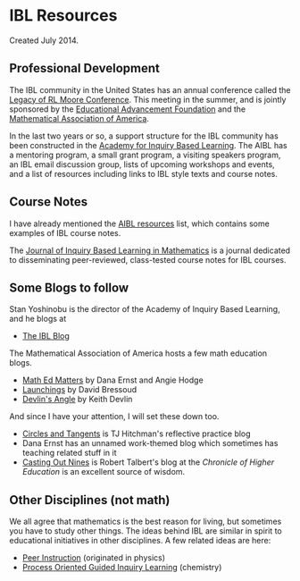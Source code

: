 # IBL Resources 

Created July 2014.

## Professional Development

The IBL community in the United States has an annual conference called the [Legacy of RL Moore Conference][rlm]. This meeting in the summer, and is jointly sponsored by the [Educational Advancement Foundation][eaf] and the [Mathematical Association of America][maa].

[rlm]: http://legacyrlmoore.org/
[maa]: http://www.maa.org/
[eaf]: http://eduadvance.org/

In the last two years or so, a support structure for the IBL community has been constructed in the [Academy for Inquiry Based Learning][aibl]. The AIBL has a mentoring program, a small grant program, a visiting speakers program, an IBL email discussion group, lists of upcoming workshops and events, and a list of resources including links to IBL style texts and course notes.

[aibl]: http://www.inquirybasedlearning.org/

## Course Notes

I have already mentioned the [AIBL resources][aiblres] list, which contains some examples of IBL course notes.

The [Journal of Inquiry Based Learning in Mathematics][jiblm] is a journal dedicated to disseminating peer-reviewed, class-tested course notes for IBL courses.

[jiblm]: http://www.jiblm.org/
[aiblres]: http://www.inquirybasedlearning.org/?page=Resources


## Some Blogs to follow

Stan Yoshinobu is the director of the Academy of Inquiry Based Learning, and he blogs at 

+ [The IBL Blog][ibl]

The Mathematical Association of America hosts a few math education blogs. 

+ [Math Ed Matters][mem] by Dana Ernst and Angie Hodge
+ [Launchings][launch] by David Bressoud
+ [Devlin's Angle][da] by Keith Devlin

And since I have your attention, I will set these down too.

+ [Circles and Tangents][cat] is TJ Hitchman's reflective practice blog
+ Dana Ernst has an unnamed work-themed blog which sometimes has teaching related stuff in it
+ [Casting Out Nines][con] is Robert Talbert's blog at the _Chronicle of Higher Education_ is an excellent source of wisdom.

[ibl]: http://theiblblog.blogspot.com/
[mem]: http://maamathedmatters.blogspot.com/
[launch]: http://launchings.blogspot.com/
[da]: http://devlinsangle.blogspot.com/
[cat]: http://theronhitchman.wordpress.com/
[dce]: http://danaernst.com/
[con]: http://chronicle.com/blognetwork/castingoutnines/


## Other Disciplines (not math)

We all agree that mathematics is the best reason for living, but sometimes you have to study other things. The ideas behind IBL are similar in spirit to educational initiatives in other disciplines. A few related ideas are here:

+ [Peer Instruction][pi] (originated in physics)
+ [Process Oriented Guided Inquiry Learning][pogil] (chemistry)

[pi]: http://mazur.harvard.edu/research/detailspage.php?rowid=8
[pogil]: https://pogil.org/
